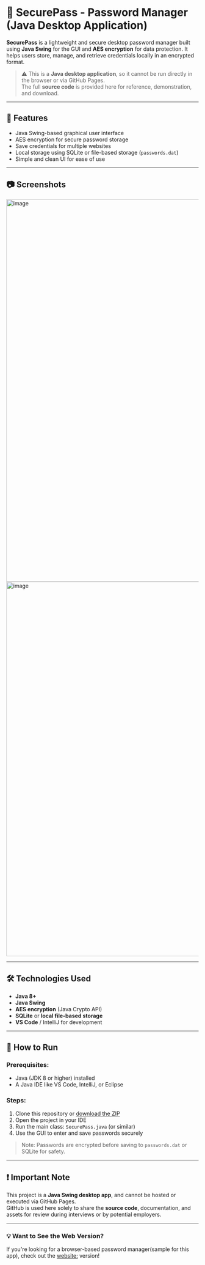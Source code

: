 # 🔐 SecurePass - Password Manager (Java Desktop Application)

**SecurePass** is a lightweight and secure desktop password manager built using **Java Swing** for the GUI and **AES encryption** for data protection. It helps users store, manage, and retrieve credentials locally in an encrypted format.

> ⚠️ This is a **Java desktop application**, so it cannot be run directly in the browser or via GitHub Pages.  
> The full **source code** is provided here for reference, demonstration, and download.

---

## 📌 Features

- Java Swing-based graphical user interface
- AES encryption for secure password storage
- Save credentials for multiple websites
- Local storage using SQLite or file-based storage (`passwords.dat`)
- Simple and clean UI for ease of use

---

## 📷 Screenshots

<img width="1913" height="1001" alt="image" src="https://github.com/user-attachments/assets/a3b1166f-be86-4d3c-9bc0-409d65af1099" />
<img width="1912" height="980" alt="image" src="https://github.com/user-attachments/assets/7bc80c0c-3dfb-42fd-a083-e9d7ecbf4197" />


---

## 🛠️ Technologies Used

- **Java 8+**
- **Java Swing**
- **AES encryption** (Java Crypto API)
- **SQLite** or **local file-based storage**
- **VS Code** / IntelliJ for development

---

## 🧪 How to Run

### Prerequisites:
- Java (JDK 8 or higher) installed
- A Java IDE like VS Code, IntelliJ, or Eclipse

### Steps:
1. Clone this repository or [download the ZIP](https://github.com/Sravya230/Password-Manager-Desktop-App-/archive/refs/heads/main.zip)
2. Open the project in your IDE
3. Run the main class: `SecurePass.java` (or similar)
4. Use the GUI to enter and save passwords securely

> Note: Passwords are encrypted before saving to `passwords.dat` or SQLite for safety.

---

## ❗ Important Note

This project is a **Java Swing desktop app**, and cannot be hosted or executed via GitHub Pages.  
GitHub is used here solely to share the **source code**, documentation, and assets for review during interviews or by potential employers.

---

### 💡 Want to See the Web Version?

If you're looking for a browser-based password manager(sample for this app), check out the [website:](https://sravya230.github.io/SecurePass-Web-/) version!
